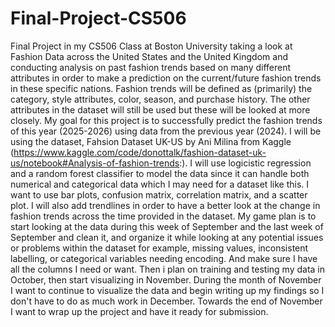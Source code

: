 # Final-Project-CS506
Final Project in my CS506 Class at Boston University taking a look at Fashion Data across the United States and the United Kingdom and conducting analysis on past fashion trends based on many different attributes in order to make a prediction on the current/future fashion trends in these specific nations. Fashion trends will be defined as (primarily) the category, style attributes, color, season, and purchase history. The other attributes in the dataset will still be used but these will be looked at more closely. 
My goal for this project is to successfully predict the fashion trends of this year (2025-2026) using data from the previous year (2024). I will be using the dataset, Fahsion Dataset UK-US by Ani Milina from Kaggle (https://www.kaggle.com/code/donottalk/fashion-dataset-uk-us/notebook#Analysis-of-fashion-trends:). I will use logicistic regression and a random forest classifier to model the data since it can handle both numerical and categorical data which I may need for a dataset like this. I want to use bar plots, confusion matrix, correlation matrix, and a scatter plot. I will also add trendlines in order to have a better look at the change in fashion trends across the time provided in the dataset.
My game plan is to start looking at the data during this week of September and the last week of September and clean it, and organize it while looking at any potential issues or problems within the dataset for example, missing values, inconsistent labelling, or categorical variables needing encoding. And make sure I have all the columns I need or want. Then i plan on training and testing my data in October, then start visualizing in November. During the month of November I want to continue to visualize the data and begin writing up my findings so I don't have to do as much work in December. Towards the end of November I want to wrap up the project and have it ready for submission. 
